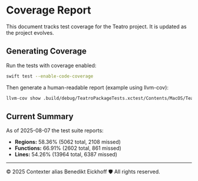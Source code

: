 # Coverage Report

This document tracks test coverage for the Teatro project. It is updated as the project evolves.

## Generating Coverage

Run the tests with coverage enabled:

```bash
swift test --enable-code-coverage
```

Then generate a human-readable report (example using llvm-cov):

```bash
llvm-cov show .build/debug/TeatroPackageTests.xctest/Contents/MacOS/TeatroPackageTests -instr-profile=.build/debug/codecov/default.profdata > Coverage.txt
```

## Current Summary

As of 2025-08-07 the test suite reports:

- **Regions:** 58.36% (5062 total, 2108 missed)
- **Functions:** 66.91% (2602 total, 861 missed)
- **Lines:** 54.26% (13964 total, 6387 missed)

---
© 2025 Contexter alias Benedikt Eickhoff 🛡️ All rights reserved.
